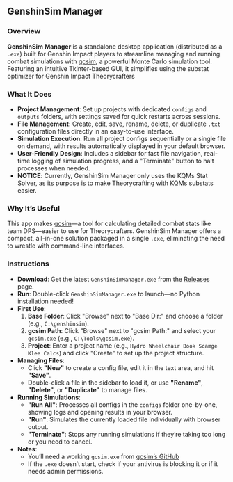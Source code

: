 ## GenshinSim Manager

### Overview
**GenshinSim Manager** is a standalone desktop application (distributed as a `.exe`) built for Genshin Impact players to streamline managing and running combat simulations with [gcsim](https://github.com/genshinsim/gcsim), a powerful Monte Carlo simulation tool. Featuring an intuitive Tkinter-based GUI, it simplifies using the substat optimizer for Genshin Impact Theorycrafters

### What It Does
- **Project Management**: Set up projects with dedicated `configs` and `outputs` folders, with settings saved for quick restarts across sessions.
- **File Management**: Create, edit, save, rename, delete, or duplicate `.txt` configuration files directly in an easy-to-use interface.
- **Simulation Execution**: Run all project configs sequentially or a single file on demand, with results automatically displayed in your default browser.
- **User-Friendly Design**: Includes a sidebar for fast file navigation, real-time logging of simulation progress, and a "Terminate" button to halt processes when needed.
- **NOTICE**: Currently, GenshinSim Manager only uses the KQMs Stat Solver, as its purpose is to make Theorycrafting with KQMs substats easier.
### Why It’s Useful
This app makes [gcsim](https://github.com/genshinsim/gcsim)—a tool for calculating detailed combat stats like team DPS—easier to use for Theorycrafters. GenshinSim Manager offers a compact, all-in-one solution packaged in a single `.exe`, eliminating the need to wrestle with command-line interfaces.

### Instructions
- **Download**: Get the latest `GenshinSimManager.exe` from the [Releases](https://github.com/yourusername/yourrepo/releases) page.
- **Run**: Double-click `GenshinSimManager.exe` to launch—no Python installation needed!
- **First Use**:
  1. **Base Folder**: Click "Browse" next to "Base Dir:" and choose a folder (e.g., `C:\genshinsim`).
  2. **gcsim Path**: Click "Browse" next to "gcsim Path:" and select your `gcsim.exe` (e.g., `C:\Tools\gcsim.exe`).
  3. **Project**: Enter a project name (e.g., `Hydro Wheelchair Book Scamge Klee Calcs`) and click "Create" to set up the project structure.
- **Managing Files**:
  - Click **"New"** to create a config file, edit it in the text area, and hit **"Save"**.
  - Double-click a file in the sidebar to load it, or use **"Rename"**, **"Delete"**, or **"Duplicate"** to manage files.
- **Running Simulations**:
  - **"Run All"**: Processes all configs in the `configs` folder one-by-one, showing logs and opening results in your browser.
  - **"Run"**: Simulates the currently loaded file individually with browser output.
  - **"Terminate"**: Stops any running simulations if they’re taking too long or you need to cancel.
- **Notes**:
  - You’ll need a working `gcsim.exe` from [gcsim’s GitHub](https://github.com/genshinsim/gcsim)
  - If the `.exe` doesn’t start, check if your antivirus is blocking it or if it needs admin permissions.
